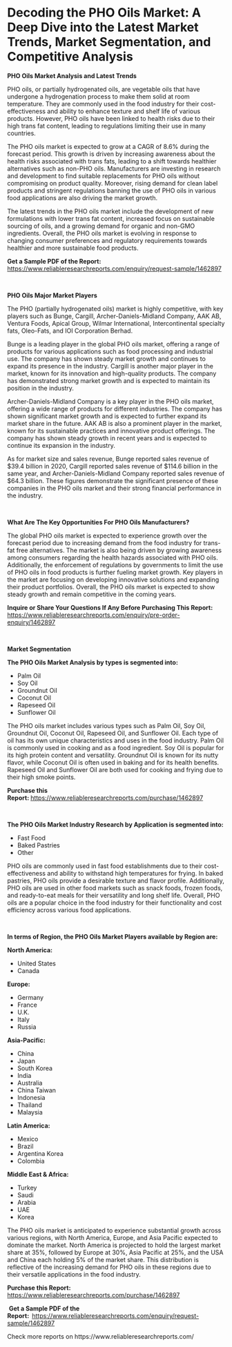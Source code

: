 <p><h1>Decoding the PHO Oils Market: A Deep Dive into the Latest Market Trends, Market Segmentation, and Competitive Analysis</h1></p><p><strong>PHO Oils Market Analysis and Latest Trends</strong></p>
<p><p>PHO oils, or partially hydrogenated oils, are vegetable oils that have undergone a hydrogenation process to make them solid at room temperature. They are commonly used in the food industry for their cost-effectiveness and ability to enhance texture and shelf life of various products. However, PHO oils have been linked to health risks due to their high trans fat content, leading to regulations limiting their use in many countries.</p><p>The PHO oils market is expected to grow at a CAGR of 8.6% during the forecast period. This growth is driven by increasing awareness about the health risks associated with trans fats, leading to a shift towards healthier alternatives such as non-PHO oils. Manufacturers are investing in research and development to find suitable replacements for PHO oils without compromising on product quality. Moreover, rising demand for clean label products and stringent regulations banning the use of PHO oils in various food applications are also driving the market growth.</p><p>The latest trends in the PHO oils market include the development of new formulations with lower trans fat content, increased focus on sustainable sourcing of oils, and a growing demand for organic and non-GMO ingredients. Overall, the PHO oils market is evolving in response to changing consumer preferences and regulatory requirements towards healthier and more sustainable food products.</p></p>
<p><strong>Get a Sample PDF of the Report:&nbsp;</strong> <a href="https://www.reliableresearchreports.com/enquiry/request-sample/1462897">https://www.reliableresearchreports.com/enquiry/request-sample/1462897</a></p>
<p>&nbsp;</p>
<p><strong>PHO Oils Major Market Players</strong></p>
<p><p>The PHO (partially hydrogenated oils) market is highly competitive, with key players such as Bunge, Cargill, Archer-Daniels-Midland Company, AAK AB, Ventura Foods, Apical Group, Wilmar International, Intercontinental specialty fats, Oleo-Fats, and IOI Corporation Berhad. </p><p>Bunge is a leading player in the global PHO oils market, offering a range of products for various applications such as food processing and industrial use. The company has shown steady market growth and continues to expand its presence in the industry. Cargill is another major player in the market, known for its innovation and high-quality products. The company has demonstrated strong market growth and is expected to maintain its position in the industry.</p><p>Archer-Daniels-Midland Company is a key player in the PHO oils market, offering a wide range of products for different industries. The company has shown significant market growth and is expected to further expand its market share in the future. AAK AB is also a prominent player in the market, known for its sustainable practices and innovative product offerings. The company has shown steady growth in recent years and is expected to continue its expansion in the industry.</p><p>As for market size and sales revenue, Bunge reported sales revenue of $39.4 billion in 2020, Cargill reported sales revenue of $114.6 billion in the same year, and Archer-Daniels-Midland Company reported sales revenue of $64.3 billion. These figures demonstrate the significant presence of these companies in the PHO oils market and their strong financial performance in the industry.</p></p>
<p>&nbsp;</p>
<p><strong>What Are The Key Opportunities For PHO Oils Manufacturers?</strong></p>
<p><p>The global PHO oils market is expected to experience growth over the forecast period due to increasing demand from the food industry for trans-fat free alternatives. The market is also being driven by growing awareness among consumers regarding the health hazards associated with PHO oils. Additionally, the enforcement of regulations by governments to limit the use of PHO oils in food products is further fueling market growth. Key players in the market are focusing on developing innovative solutions and expanding their product portfolios. Overall, the PHO oils market is expected to show steady growth and remain competitive in the coming years.</p></p>
<p><strong>Inquire or Share Your Questions If Any Before Purchasing This Report:</strong> <a href="https://www.reliableresearchreports.com/enquiry/pre-order-enquiry/1462897">https://www.reliableresearchreports.com/enquiry/pre-order-enquiry/1462897</a></p>
<p>&nbsp;</p>
<p><strong>Market Segmentation</strong></p>
<p><strong>The PHO Oils Market Analysis by types is segmented into:</strong></p>
<p><ul><li>Palm Oil</li><li>Soy Oil</li><li>Groundnut Oil</li><li>Coconut Oil</li><li>Rapeseed Oil</li><li>Sunflower Oil</li></ul></p>
<p><p>The PHO oils market includes various types such as Palm Oil, Soy Oil, Groundnut Oil, Coconut Oil, Rapeseed Oil, and Sunflower Oil. Each type of oil has its own unique characteristics and uses in the food industry. Palm Oil is commonly used in cooking and as a food ingredient. Soy Oil is popular for its high protein content and versatility. Groundnut Oil is known for its nutty flavor, while Coconut Oil is often used in baking and for its health benefits. Rapeseed Oil and Sunflower Oil are both used for cooking and frying due to their high smoke points.</p></p>
<p><strong>Purchase this Report:&nbsp;</strong><a href="https://www.reliableresearchreports.com/purchase/1462897">https://www.reliableresearchreports.com/purchase/1462897</a></p>
<p>&nbsp;</p>
<p><strong>The PHO Oils Market Industry Research by Application is segmented into:</strong></p>
<p><ul><li>Fast Food</li><li>Baked Pastries</li><li>Other</li></ul></p>
<p><p>PHO oils are commonly used in fast food establishments due to their cost-effectiveness and ability to withstand high temperatures for frying. In baked pastries, PHO oils provide a desirable texture and flavor profile. Additionally, PHO oils are used in other food markets such as snack foods, frozen foods, and ready-to-eat meals for their versatility and long shelf life. Overall, PHO oils are a popular choice in the food industry for their functionality and cost efficiency across various food applications.</p></p>
<p>&nbsp;</p>
<p><strong>In terms of Region, the PHO Oils Market Players available by Region are:</strong></p>
<p>
    <p> <strong> North America: </strong>
        <ul>
            <li>United States</li>
            <li>Canada</li>
        </ul>
        </p> 
    <p> <strong> Europe: </strong>
        <ul>
            <li>Germany</li>
            <li>France</li>
            <li>U.K.</li>
            <li>Italy</li>
            <li>Russia</li>
        </ul>
        </p> 
    <p> <strong> Asia-Pacific: </strong>
        <ul>
            <li>China</li>
            <li>Japan</li>
            <li>South Korea</li>
            <li>India</li>
            <li>Australia</li>
            <li>China Taiwan</li>
            <li>Indonesia</li>
            <li>Thailand</li>
            <li>Malaysia</li>
        </ul>
        </p> 
    <p> <strong> Latin America: </strong>
        <ul>
            <li>Mexico</li>
            <li>Brazil</li>
            <li>Argentina Korea</li>
            <li>Colombia</li>
        </ul>
        </p> 
    <p> <strong> Middle East & Africa: </strong>
        <ul>
            <li>Turkey</li>
            <li>Saudi</li>
            <li>Arabia</li>
            <li>UAE</li>
            <li>Korea</li>
        </ul>
    </p>
    </p>
<p><p>The PHO oils market is anticipated to experience substantial growth across various regions, with North America, Europe, and Asia Pacific expected to dominate the market. North America is projected to hold the largest market share at 35%, followed by Europe at 30%, Asia Pacific at 25%, and the USA and China each holding 5% of the market share. This distribution is reflective of the increasing demand for PHO oils in these regions due to their versatile applications in the food industry.</p></p>
<p><strong>Purchase this Report: </strong><a href="https://www.reliableresearchreports.com/purchase/1462897">https://www.reliableresearchreports.com/purchase/1462897</a></p>
<p>&nbsp;<strong>Get a Sample PDF of the Report:&nbsp;&nbsp;</strong><a href="https://www.reliableresearchreports.com/enquiry/request-sample/1462897">https://www.reliableresearchreports.com/enquiry/request-sample/1462897</a></p>
<p><strong></strong></p>
<p>Check more reports on https://www.reliableresearchreports.com/</p>
